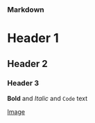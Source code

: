 <meta name="google-site-verification" content="Xw1AWI45eRsI_uqQxj4UeYsNaKsTUZX9qAzLNv-hIkM" />

### Markdown



# Header 1
## Header 2
### Header 3


**Bold** and _Italic_ and `Code` text

[Image](src="/")



